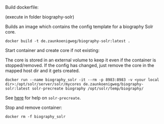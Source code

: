 Build dockerfile:

(execute in folder biography-solr)

Builds an image which contains the config template for a biography Solr core.

```
docker build -t de.zaunkoenigweg/biography-solr:latest .
```

Start container and create core if not existing:

The core is stored in an external volume to keep it even if the container is stopped/removed.
If the config has changed, just remove the core in the mapped host dir and it gets created.

```
docker run --name biography_solr -it --rm -p 8983:8983 -v <your local dir>:/opt/solr/server/solr/mycores de.zaunkoenigweg/biography-solr:latest solr-precreate biography /opt/solr/temp/biography/
```

See [here](https://github.com/docker-solr/docker-solr/blob/master/scripts/solr-precreate) for help on `solr-precreate`.

Stop and remove container:

```
docker rm -f biography_solr
```
